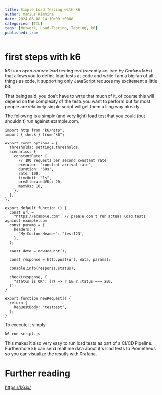```yaml
---
title: Simple Load Testing with k6
author: Marius Kimmina
date: 2024-06-08 14:10:00 +0800
categories: [TIL]
tags: [Network, Load-Testing, Testing, k6]
published: true
---
```


# first steps with k6

k6 is an open-source load testing tool (recently aquired by Grafana labs) that allows you to define load tests as code and while I am a big fan of all things as code, it supporting only JavaScript reduces my excitement a little bit.

That being said, you don't have to write that much of it, of course this will depend on the complexity of the tests you want to perform but for most people are relatively simple script will get them a long way already.

The following is a simple (and very light) load test that you could (but shouldn't) run against example.com.

```
import http from "k6/http";
import { check } from "k6";

export const options = {
  thresholds: settings.thresholds,
  scenarios: {
    constantRate: {
      // 100 requests per second constant rate
      executor: "constant-arrival-rate",
      duration: "60s",
      rate: 100,
      timeUnit: "1s",
      preAllocatedVUs: 20,
      maxVUs: 10,
    },
  },
};

export default function () {
  const url =
    "https://example.com"; // please don't run actual load tests against example.com
  const params = {
    headers: {
      "My-Custom-Header": "test123",
    },
  };

  const data = newRequest();

  const response = http.post(url, data, params);

  console.info(response.status);

  check(response, {
    "status is OK": (r) => r && r.status === 200,
  });
}

export function newRequest() {
  return {
    RequestBody: "testtest",
  };
}
```

To execute it simply

```
k6 run script.js
```

This makes it also very easy to run load tests as part of a CI/CD Pipeline.
Furthermore k6 can send realtime data about it's load tests to Prometheus so you can visualize the resutls with Grafana.

# Further reading

https://k6.io/
